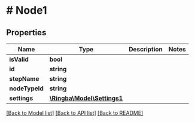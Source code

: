 # # Node1

## Properties

Name | Type | Description | Notes
------------ | ------------- | ------------- | -------------
**isValid** | **bool** |  |
**id** | **string** |  |
**stepName** | **string** |  |
**nodeTypeId** | **string** |  |
**settings** | [**\Ringba\Model\Settings1**](Settings1.md) |  |

[[Back to Model list]](../../README.md#models) [[Back to API list]](../../README.md#endpoints) [[Back to README]](../../README.md)

